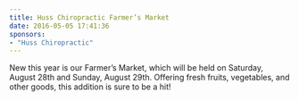 ```yaml
---
title: Huss Chiropractic Farmer’s Market
date: 2016-05-05 17:41:36
sponsors:
- "Huss Chiropractic"
---
```

New this year is our Farmer’s Market, which will be held on Saturday, August 28th and Sunday, August 29th. Offering fresh fruits, vegetables, and other goods, this addition is sure to be a hit!
